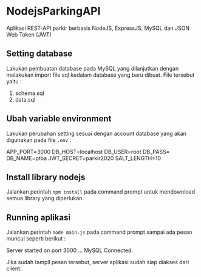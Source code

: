 # NodejsParkingAPI

Aplikasi REST-API parkir berbasis NodeJS, ExpressJS, MySQL dan JSON Web Token (JWT)

## Setting database

Lakukan pembuatan database pada MySQL yang dilanjutkan dengan melakukan import file sql kedalam database yang baru dibuat.
File tersebut yaitu :
1. schema.sql
2. data.sql

## Ubah variable environment

Lakukan perubahan setting sesuai dengan account database yang akan digunakan pada file `.env` :

APP_PORT=3000
DB_HOST=localhost
DB_USER=root
DB_PASS=
DB_NAME=ptba
JWT_SECRET=parkir2020
SALT_LENGTH=10

## Install library nodejs

Jalankan perintah `npm install` pada command prompt untuk mendownload semua library yang diperlukan

## Running aplikasi

Jalankan perintah `node main.js` pada command prompt sampai ada pesan muncul seperti berikut :

Server started on port 3000 ...
MySQL Connected.

Jika sudah tampil pesan tersebut, server aplikasi sudah siap diakses dari client.
